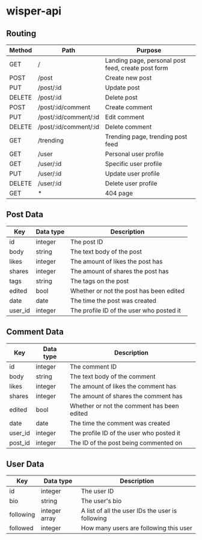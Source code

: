 # wisper-api

## Routing
Method	| Path					| Purpose
---		| --- 					| ---
GET 	| /						| Landing page, personal post feed, create post form
POST	| /post					| Create new post
PUT		| /post/:id				| Update post
DELETE	| /post/:id				| Delete post
POST	| /post/:id/comment 	| Create comment
PUT		| /post/:id/comment/:id	| Edit comment
DELETE	| /post/:id/comment/:id	| Delete comment
GET		| /trending				| Trending page, trending post feed
GET		| /user					| Personal user profile
GET		| /user/:id				| Specific user profile
PUT		| /user/:id				| Update user profile
DELETE	| /user/:id				| Delete user profile
GET		| *						| 404 page

## Post Data
Key		| Data type	| Description
---		| ---		| ---
id		| integer	| The post ID
body	| string	| The text body of the post
likes	| integer	| The amount of likes the post has
shares	| integer	| The amount of shares the post has
tags	| string	| The tags on the post
edited	| bool		| Whether or not the post has been edited
date	| date		| The time the post was created
user_id	| integer	| The profile ID of the user who posted it

## Comment Data
Key		| Data type	| Description
---		| ---		| ---
id		| integer	| The comment ID
body	| string	| The text body of the comment
likes	| integer	| The amount of likes the comment has
shares	| integer	| The amount of shares the comment has
edited	| bool		| Whether or not the comment has been edited
date	| date		| The time the comment was created
user_id	| integer	| The profile ID of the user who posted it
post_id	| integer	| The ID of the post being commented on

## User Data
Key			| Data type		| Description
---			| ---			| ---
id			| integer		| The user ID
bio			| string		| The user's bio
following	| integer array	| A list of all the user IDs the user is following
followed	| integer		| How many users are following this user
